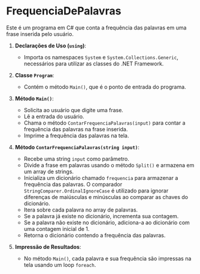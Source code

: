 # FrequenciaDePalavras
 
Este é um programa em C# que conta a frequência das palavras em uma frase inserida pelo usuário.

1. **Declarações de Uso (`using`)**:
   - Importa os namespaces `System` e `System.Collections.Generic`, necessários para utilizar as classes do .NET Framework.

2. **Classe `Program`**:
   - Contém o método `Main()`, que é o ponto de entrada do programa.

3. **Método `Main()`**:
   - Solicita ao usuário que digite uma frase.
   - Lê a entrada do usuário.
   - Chama o método `ContarFrequenciaPalavras(input)` para contar a frequência das palavras na frase inserida.
   - Imprime a frequência das palavras na tela.

4. **Método `ContarFrequenciaPalavras(string input)`**:
   - Recebe uma string `input` como parâmetro.
   - Divide a frase em palavras usando o método `Split()` e armazena em um array de strings.
   - Inicializa um dicionário chamado `frequencia` para armazenar a frequência das palavras. O comparador `StringComparer.OrdinalIgnoreCase` é utilizado para ignorar diferenças de maiúsculas e minúsculas ao comparar as chaves do dicionário.
   - Itera sobre cada palavra no array de palavras.
   - Se a palavra já existe no dicionário, incrementa sua contagem.
   - Se a palavra não existe no dicionário, adiciona-a ao dicionário com uma contagem inicial de 1.
   - Retorna o dicionário contendo a frequência das palavras.

5. **Impressão de Resultados**:
   - No método `Main()`, cada palavra e sua frequência são impressas na tela usando um loop `foreach`.


